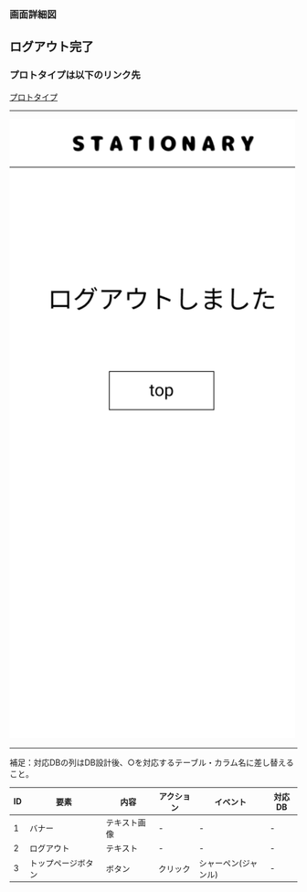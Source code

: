 ### 画面詳細図
## ログアウト完了
### プロトタイプは以下のリンク先
[プロトタイプ](https://www.figma.com/file/YN8g4ahM3raStzCZMDXhNA/stationary?node-id=1%3A2)
*****
<img src="../img/ログアウト.png" width="500">

*****
補足：対応DBの列はDB設計後、○を対応するテーブル・カラム名に差し替えること。

| ID | 要素 | 内容 | アクション | イベント | 対応DB |
|----|------|-----|------------|---------|-------|
|1   |バナー　　　　　　|テキスト画像|-      |-                  |-      |
|2   |ログアウト　　　　|テキスト　　|-   　 |-                 |-      |
|3   |トップページボタン|ボタン　　　|クリック|シャーペン(ジャンル)|-      |

